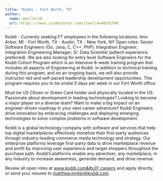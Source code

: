 ```yaml
---
title: "Koddi : Fort Worth, TX"
author:
  name: mmyller20
  url: https://news.ycombinator.com/item?id=40241540
---
```

Koddi - Currently seeking FT employees in the following locations: Ann Arbor, MI - Fort Worth, TX - Austin, TX - New York, NY  Open roles: Senior Software Engineers (Go, Java, C, C++, PhP); Integration Engineer; Integration Engineering Manager; Sr. Data Scientist (adtech experience preferred).
We are also looking for entry level Software Engineers for the Koddi Cohort Program which is an intensive 8-week training program that includes all aspects of Engineering at Koddi. In addition to technical training during this program, and on an ongoing basis, we will also provide instructor-led and self-paced leadership development opportunities. This program requires you to be onsite 5 days per week in our Fort Worth office.

Must be US Citizen or Green Card holder and physically located in the US. Passionate about development in leading technologies? Looking to become a major player on a diverse team? Want to make a big impact on an engineer-driven roadmap in your next career adventure? Koddi Engineers drive innovation by embracing challenges and deploying emerging technologies to solve complex problems in software development.

Koddi is a global technology company with software and services that help top digital marketplaces effectively monetize their first-party audiences through industry-leading commerce media technology and strategy. Our enterprise platforms leverage first-party data to drive marketplace revenue and profit by improving user experience and target shoppers throughout the purchase path. Koddi’s platforms enable any advertiser, any marketplace, in any industry to increase awareness, generate demand, and drive revenue.

Review all open roles at www.koddi.com&#x2F;careers and apply directly, or send your resume to matthew.myller@koddi.com.
